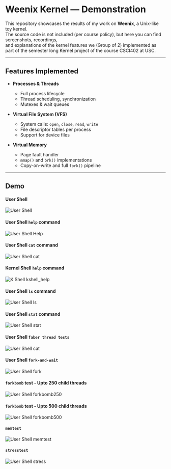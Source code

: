 # Weenix Kernel — Demonstration

This repository showcases the results of my work on **Weenix**, a Unix-like toy kernel.  
The source code is not included (per course policy), but here you can find screenshots, recordings,  
and explanations of the kernel features we (Group of 2) implemented as part of the semester long Kernel project of the course CSCI402 at USC.

---

## Features Implemented

- **Processes & Threads**
    - Full process lifecycle
    - Thread scheduling, synchronization
    - Mutexes & wait queues

- **Virtual File System (VFS)**
    - System calls: `open`, `close`, `read`, `write`
    - File descriptor tables per process
    - Support for device files

- **Virtual Memory**
    - Page fault handler
    - `mmap()` and `brk()` implementations
    - Copy-on-write and full `fork()` pipeline

---

## Demo
#### User Shell
![User Shell](assets/user_shell.jpeg)

#### User Shell `help` command
![User Shell Help](assets/help.jpeg)

#### User Shell `cat` command
![User Shell cat](assets/cat.jpeg)

#### Kernel Shell `help` command
![K Shell kshell_help](assets/kshell_help.jpeg)

#### User Shell `ls` command
![User Shell ls](assets/ls.jpeg)

#### User Shell `stat` command
![User Shell stat](assets/stat.jpeg)

#### User Shell `faber thread tests`
![User Shell cat](assets/faber_thread_tests.gif)

#### User Shell `fork-and-wait`
![User Shell fork](assets/fork_and_wait.jpeg)

#### `forkbomb` test - Upto 250 child threads
![User Shell forkbomb250](assets/forkbomb250.gif)

#### `forkbomb` test - Upto 500 child threads
![User Shell forkbomb500](assets/forkbomb500.gif)

#### `memtest`
![User Shell memtest](assets/memtest.jpeg)

#### `stresstest`
![User Shell stress](assets/stress.gif)
